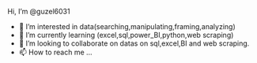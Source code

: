 Hi, I’m @guzel6031
- 👀 I’m interested in data(searching,manipulating,framing,analyzing)
- 🌱 I’m currently learning (excel,sql,power_BI,python,web scraping)
- 💞️ I’m looking to collaborate on datas on sql,excel,BI and web scraping. 
- 📫 How to reach me ...

<!---
guzel6031/guzel6031 is a ✨ special ✨ repository because its `README.md` (this file) appears on your GitHub profile.
You can click the Preview link to take a look at your changes.
--->

